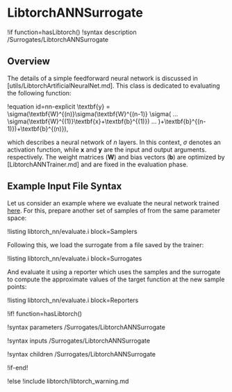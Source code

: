 # LibtorchANNSurrogate

!if function=hasLibtorch()
!syntax description /Surrogates/LibtorchANNSurrogate

## Overview

The details of a simple feedforward neural network is discussed in [utils/LibtorchArtificialNeuralNet.md].
This class is dedicated to evaluating the following function:

!equation id=nn-explicit
\textbf{y} = \sigma(\textbf{W}^{(n)}\sigma(\textbf{W}^{(n-1)}
\sigma( ... \sigma(\textbf{W}^{(1)}\textbf{x}+\textbf{b}^{(1)}) ... )+\textbf{b}^{(n-1)})+\textbf{b}^{(n)}),

which describes a neural network of $n$ layers. In this context, $\sigma$ denotes
an activation function, while $\textbf{x}$ and $\textbf{y}$ are the input and
output arguments. respectively. The weight matrices ($\textbf{W}$) and bias vectors
($\textbf{b}$) are optimized by [LibtorchANNTrainer.md] and are fixed in the evaluation phase.

## Example Input File Syntax

Let us consider an example where we evaluate the neural network trained
[here](LibtorchANNTrainer.md). For this, prepare another set of samples of
from the same parameter space:

!listing libtorch_nn/evaluate.i block=Samplers

Following this, we load the surrogate from a file saved by the trainer:

!listing libtorch_nn/evaluate.i block=Surrogates

And evaluate it using a reporter which uses the samples and the surrogate
to compute the approximate values of the target function at the new sample points:

!listing libtorch_nn/evaluate.i block=Reporters

!if! function=hasLibtorch()

!syntax parameters /Surrogates/LibtorchANNSurrogate

!syntax inputs /Surrogates/LibtorchANNSurrogate

!syntax children /Surrogates/LibtorchANNSurrogate

!if-end!

!else
!include libtorch/libtorch_warning.md
